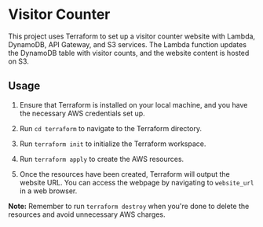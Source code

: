 # Visitor Counter

This project uses Terraform to set up a visitor counter website with Lambda, DynamoDB, API Gateway, and S3 services. The Lambda function updates the DynamoDB table with visitor counts, and the website content is hosted on S3.

## Usage

1. Ensure that Terraform is installed on your local machine, and you have the necessary AWS credentials set up.

2. Run `cd terraform` to navigate to the Terraform directory.

3. Run `terraform init` to initialize the Terraform workspace.

4. Run `terraform apply` to create the AWS resources.

5. Once the resources have been created, Terraform will output the website URL. You can access the webpage by navigating to `website_url` in a web browser.

**Note:** Remember to run `terraform destroy` when you're done to delete the resources and avoid unnecessary AWS charges.
